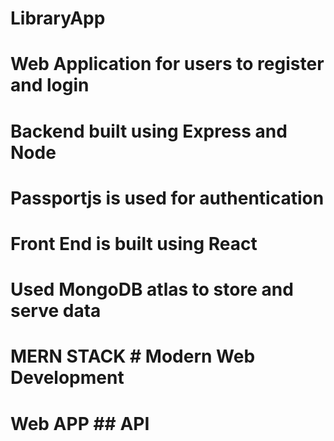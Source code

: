 # LibraryApp
# Web Application for users to register and login 
# Backend built using Express and Node
# Passportjs is used for authentication
# Front End is built using React
# Used MongoDB atlas to store and serve data
# MERN STACK # Modern Web Development
# Web APP ## API # 
